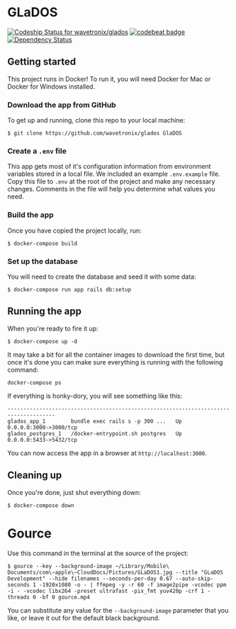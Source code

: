 # GLaDOS

[ ![Codeship Status for wavetronix/glados](https://app.codeship.com/projects/e318e0e0-a906-0134-18e9-4e0002e2f9ac/status?branch=master)](https://app.codeship.com/projects/191513)
[![codebeat badge](https://codebeat.co/badges/fedc55e1-aa4c-4be4-be6b-38c23eeadd37)](https://codebeat.co/projects/github-com-wavetronix-glados)
[![Dependency Status](https://gemnasium.com/badges/github.com/wavetronix/glados.svg)](https://gemnasium.com/github.com/wavetronix/glados)

## Getting started

This project runs in Docker! To run it, you will need Docker for Mac or Docker
for Windows installed.

### Download the app from GitHub

To get up and running, clone this repo to your
local machine:

```
$ git clone https://github.com/wavetronix/glados GlaDOS
```

### Create a `.env` file

This app gets most of it's configuration information from environment variables
stored in a local file. We included an example `.env.example` file. Copy this
file to `.env` at the root of the project and make any necessary changes.
Comments in the file will help you determine what values you need.

### Build the app
Once you have copied the project locally, run:

```
$ docker-compose build
```

### Set up the database

You will need to create the database and seed it with some data:

```
$ docker-compose run app rails db:setup
```

## Running the app

When you're ready to fire it up:

```
$ docker-compose up -d
```

It may take a bit for all the container images to download the first time, but once it's done you can make sure everything is running with the following command:

```
docker-compose ps
```

If everything is honky-dory, you will see something like this:

```
-------------------------------------------------------------------------------------
glados_app_1        bundle exec rails s -p 300 ...   Up      0.0.0.0:3000->3000/tcp
glados_postgres_1   /docker-entrypoint.sh postgres   Up      0.0.0.0:5433->5432/tcp
```

You can now access the app in a browser at `http://localhost:3000`.

## Cleaning up

Once you're done, just shut everything down:

```
$ docker-compose down
```

# Gource

Use this command in the terminal at the source of the project:

```
$ gource --key --background-image ~/Library/Mobile\ Documents/com\~apple\~CloudDocs/Pictures/GLaDOS1.jpg --title "GLaDOS Development" --hide filenames --seconds-per-day 0.67 --auto-skip-seconds 1 -1920x1080 -o - | ffmpeg -y -r 60 -f image2pipe -vcodec ppm -i - -vcodec libx264 -preset ultrafast -pix_fmt yuv420p -crf 1 -threads 0 -bf 0 gource.mp4
```

You can substitute any value for the `--background-image` parameter that you like, or leave it out for the default black background.
